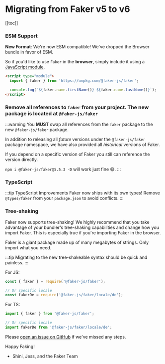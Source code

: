 # Migrating from Faker v5 to v6

[[toc]]

### ESM Support

**New Format**: We're now ESM compatible! We've dropped the Browser bundle in favor of ESM.

So if you'd like to use `Faker` in the **browser**, simply include it using a [JavaScript module](https://developer.mozilla.org/en-US/docs/Web/JavaScript/Guide/Modules#applying_the_module_to_your_html).

```html
<script type="module">
  import { faker } from 'https://unpkg.com/@faker-js/faker';

  console.log(`${faker.name.firstName()} ${faker.name.lastName()}`);
</script>
```

### Remove all references to `faker` from your project. The new package is located at `@faker-js/faker`

:::warning
You **MUST** swap all references from the `faker` package to the new `@faker-js/faker` package.

In addition to releasing all _future_ versions under the `@faker-js/faker` package namespace, we have also provided all _historical_ versions of Faker.

If you depend on a specific version of Faker you still can reference the version directly.

`npm i @faker-js/faker@5.5.3 -D` will work just fine 😄.
:::

### TypeScript

:::tip TypeScript Improvements
Faker now ships with its own types! Remove `@types/faker` from your `package.json` to avoid conflicts.
:::

### Tree-shaking

Faker now supports tree-shaking! We highly recommend that you take advantage of your bundler's tree-shaking capabilities and change how you import Faker. This is especially true if you're importing Faker in the browser.

Faker is a giant package made up of many megabytes of strings. Only import what you need.

:::tip
Migrating to the new tree-shakeable syntax should be quick and painless.
:::

For JS:

```js
const { faker } = require('@faker-js/faker');

// Or specific locale
const fakerDe = require('@faker-js/faker/locale/de');
```

For TS:

```ts
import { faker } from '@faker-js/faker';

// Or specific locale
import fakerDe from '@faker-js/faker/locale/de';
```

Please [open an issue on GitHub](https://github.com/faker-js/faker/issues/new?assignees=&labels=pending+triage&template=freestyle.md) if we've missed any steps.

Happy Faking!

- Shini, Jess, and the Faker Team
